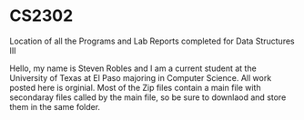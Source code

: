 # CS2302
Location of all the Programs and Lab Reports completed for Data Structures III


Hello, my name is Steven Robles and I am a current student at the University of Texas at El Paso majoring in Computer Science. All work posted here is orginial. Most of the Zip files contain a main file with secondaray files called by the main file, so be sure to downlaod and store them in the same folder. 
